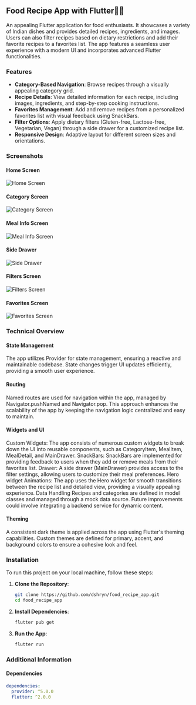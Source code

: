 ## Food Recipe App with Flutter🍕🍷

An appealing Flutter application for food enthusiasts. It showcases a variety of Indian dishes and provides detailed recipes, ingredients, and images. Users can also filter recipes based on dietary restrictions and add their favorite recipes to a favorites list. The app features a seamless user experience with a modern UI and incorporates advanced Flutter functionalities.


### Features

- **Category-Based Navigation**: Browse recipes through a visually appealing category grid.
- **Recipe Details**: View detailed information for each recipe, including images, ingredients, and step-by-step cooking instructions.
- **Favorites Management**: Add and remove recipes from a personalized favorites list with visual feedback using SnackBars.
- **Filter Options**: Apply dietary filters (Gluten-free, Lactose-free, Vegetarian, Vegan) through a side drawer for a customized recipe list.
- **Responsive Design**: Adaptive layout for different screen sizes and orientations.


### Screenshots

#### Home Screen
![Home Screen](food_recipe_app/‪assets/images/home_screen.jpg)

#### Category Screen
![Category Screen](food_recipe_app/‪assets/images/category_details_screen.jpg)

#### Meal Info Screen
![Meal Info Screen](food_recipe_app/‪assets/images/meal_screen.jpg)

#### Side Drawer
![Side Drawer](food_recipe_app/assets/images/side_drawer.jpg)

#### Filters Screen
![Filters Screen](food_recipe_app/assets/images/filters_screen.jpg)

#### Favorites Screen
![Favorites Screen](food_recipe_app/‪assets/images/favorites_screen.jpg)


### Technical Overview

#### State Management
The app utilizes Provider for state management, ensuring a reactive and maintainable codebase. State changes trigger UI updates efficiently, providing a smooth user experience.

#### Routing
Named routes are used for navigation within the app, managed by Navigator.pushNamed and Navigator.pop. This approach enhances the scalability of the app by keeping the navigation logic centralized and easy to maintain.

#### Widgets and UI
Custom Widgets: The app consists of numerous custom widgets to break down the UI into reusable components, such as CategoryItem, MealItem, MealDetail, and MainDrawer.
SnackBars: SnackBars are implemented for providing feedback to users when they add or remove meals from their favorites list.
Drawer: A side drawer (MainDrawer) provides access to the filter settings, allowing users to customize their meal preferences.
Hero widget Animations: The app uses the Hero widget for smooth transitions between the recipe list and detailed view, providing a visually appealing experience.
Data Handling
Recipes and categories are defined in model classes and managed through a mock data source. Future improvements could involve integrating a backend service for dynamic content.

#### Theming
A consistent dark theme is applied across the app using Flutter's theming capabilities. Custom themes are defined for primary, accent, and background colors to ensure a cohesive look and feel.


### Installation

To run this project on your local machine, follow these steps:

1. **Clone the Repository**:
    ```bash
    git clone https://github.com/dshryn/food_recipe_app.git
    cd food_recipe_app
    ```

2. **Install Dependencies**:
    ```bash
    flutter pub get
    ```

3. **Run the App**:
    ```bash
    flutter run
    ```


### Additional Information

#### Dependencies

```yaml
dependencies:
  provider: ^5.0.0
  flutter: ^2.0.0
